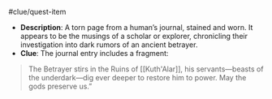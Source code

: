 #clue/quest-item
 - **Description**: A torn page from a human’s journal, stained and worn. It appears to be the musings of a scholar or explorer, chronicling their investigation into dark rumors of an ancient betrayer.
- **Clue**: The journal entry includes a fragment: 
> The Betrayer stirs in the Ruins of [[Kuth'Alar]], his servants—beasts of the underdark—dig ever deeper to restore him to power. May the gods preserve us.”